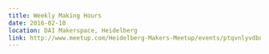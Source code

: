 ```yaml
---
title: Weekly Making Hours
date: 2016-02-10
location: DAI Makerspace, Heidelberg
link: http://www.meetup.com/Heidelberg-Makers-Meetup/events/ptqvnlyvdbnb/
---
```

